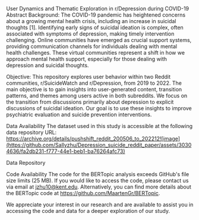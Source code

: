 User Dynamics and Thematic Exploration in r/Depression during COVID-19
Abstract
Background:
The COVID-19 pandemic has heightened concerns about a growing mental health crisis, including an increase in suicidal thoughts [1]. Identifying early signs of suicidal ideation is complex, often associated with symptoms of depression, making timely intervention challenging. Online communities have emerged as crucial support systems, providing communication channels for individuals dealing with mental health challenges. These virtual communities represent a shift in how we approach mental health support, especially for those dealing with depression and suicidal thoughts.

Objective:
This repository explores user behavior within two Reddit communities, r/SuicideWatch and r/Depression, from 2019 to 2022. The main objective is to gain insights into user-generated content, transition patterns, and themes among users active in both subreddits. We focus on the transition from discussions primarily about depression to explicit discussions of suicidal ideation. Our goal is to use these insights to improve psychiatric evaluation and suicide prevention interventions.

Data Availability
The dataset used in this study is accessible at the following data repository URL: https://archive.org/details/pushshift_reddit_200506_to_202212![image](https://github.com/Sallyzhu/Depression_suicide_reddit_paper/assets/30304636/fa2db231-f777-44e1-beb1-ba76264afc73)

Data Repository

Code Availability
The code for the BERTopic analysis exceeds GitHub's file size limits (25 MB). If you would like to access the code, please contact us via email at jzhu10@kent.edu. Alternatively, you can find more details about the BERTopic code at https://github.com/MaartenGr/BERTopic.

We appreciate your interest in our research and are available to assist you in accessing the code and data for a deeper exploration of our study.
